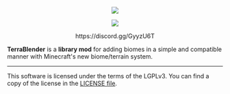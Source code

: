 <p align="center"><img src="https://i.imgur.com/8VBgnKN.png"></p>

<p align="center"><img src="https://i.imgur.com/CYxKg5M.png"></p>

<p align="center">https://discord.gg/GyyzU6T</p>

**TerraBlender** is a **library mod** for adding biomes in a simple and compatible manner with Minecraft's new biome/terrain system.

-----------------

This software is licensed under the terms of the LGPLv3. You can find a copy of the license in the [LICENSE file](LICENSE).
